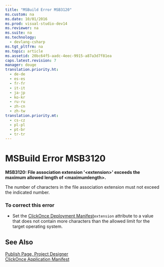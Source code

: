 ```yaml
---
title: "MSBuild Error MSB3120"
ms.custom: na
ms.date: 10/01/2016
ms.prod: visual-studio-dev14
ms.reviewer: na
ms.suite: na
ms.technology: 
  - devlang-csharp
ms.tgt_pltfrm: na
ms.topic: article
ms.assetid: 20bc64f5-aadc-4eec-9915-a87a3d7f81ea
caps.latest.revision: 7
manager: douge
translation.priority.ht: 
  - de-de
  - es-es
  - fr-fr
  - it-it
  - ja-jp
  - ko-kr
  - ru-ru
  - zh-cn
  - zh-tw
translation.priority.mt: 
  - cs-cz
  - pl-pl
  - pt-br
  - tr-tr
---
```

# MSBuild Error MSB3120
**MSB3120: File association extension '<extension\>' exceeds the maximum allowed length of <maximumlength\>.**  
  
 The number of characters in the file association extension must not exceed the indicated number.  
  
### To correct this error  
  
-   Set the [ClickOnce Deployment Manifest](../VS_IDE/ClickOnce-Deployment-Manifest.md)`extension` attribute to a value that does not contain more characters than the allowed limit for the target operating system.  
  
## See Also  
 [Publish Page, Project Designer](../VS_IDE/Publish-Page--Project-Designer.md)   
 [ClickOnce Application Manifest](../VS_IDE/ClickOnce-Application-Manifest.md)